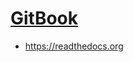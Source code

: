 [GitBook](https://docs.gitbook.com)
===================================



- https://readthedocs.org